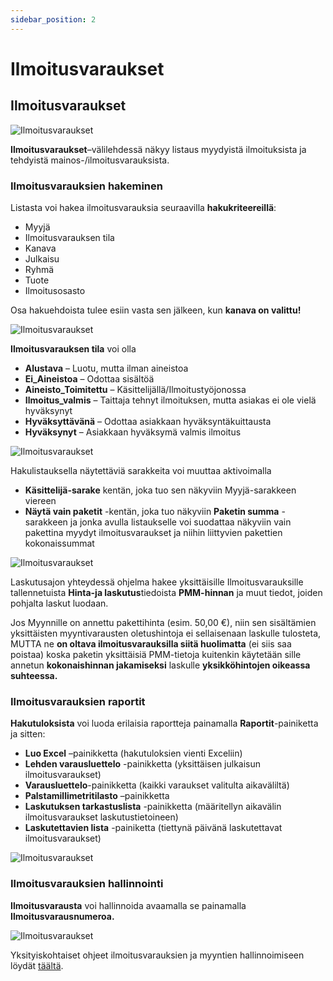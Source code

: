 ```yaml
---
sidebar_position: 2
---
```


# Ilmoitusvaraukset

## Ilmoitusvaraukset

![Ilmoitusvaraukset](/img/ohjeet/ilmoitusvaraukset1.png)

**Ilmoitusvaraukset**–välilehdessä näkyy listaus myydyistä ilmoituksista ja tehdyistä mainos-/ilmoitusvarauksista.

### Ilmoitusvarauksien hakeminen

Listasta voi hakea ilmoitusvarauksia seuraavilla **hakukriteereillä**:
- Myyjä
- Ilmoitusvarauksen tila
- Kanava
- Julkaisu
- Ryhmä
- Tuote
- Ilmoitusosasto

Osa hakuehdoista tulee esiin vasta sen jälkeen, kun **kanava on valittu!**

![Ilmoitusvaraukset](/img/ohjeet/ilmoitusvaraukset2.png)

**Ilmoitusvarauksen tila** voi olla
- **Alustava** – Luotu, mutta ilman aineistoa
- **Ei_Aineistoa** – Odottaa sisältöä
- **Aineisto_Toimitettu** – Käsittelijällä/Ilmoitustyöjonossa
- **Ilmoitus_valmis** – Taittaja tehnyt ilmoituksen, mutta asiakas ei ole vielä hyväksynyt
- **Hyväksyttävänä** – Odottaa asiakkaan hyväksyntäkuittausta
- **Hyväksynyt** – Asiakkaan hyväksymä valmis ilmoitus

![Ilmoitusvaraukset](/img/ohjeet/ilmoitusvaraukset3.png)

Hakulistauksella näytettäviä sarakkeita voi muuttaa aktivoimalla
- **Käsittelijä-sarake** kentän, joka tuo sen näkyviin Myyjä-sarakkeen viereen
- **Näytä vain paketit** -kentän, joka tuo näkyviin **Paketin summa** -sarakkeen ja jonka avulla listaukselle voi suodattaa näkyviin vain pakettina myydyt ilmoitusvaraukset ja niihin liittyvien pakettien kokonaissummat

![Ilmoitusvaraukset](/img/ohjeet/ilmoitusvaraukset4.png)

Laskutusajon yhteydessä ohjelma hakee yksittäisille Ilmoitusvarauksille tallennetuista **Hinta-ja laskutus**tiedoista **PMM-hinnan** ja muut tiedot, joiden pohjalta laskut luodaan. <!-- PMM-hinta on //means what? -->

Jos Myynnille on annettu pakettihinta (esim. 50,00 €), niin sen sisältämien yksittäisten myyntivarausten oletushintoja ei sellaisenaan laskulle tulosteta, MUTTA ne **on oltava ilmoitusvarauksilla siitä huolimatta** (ei siis saa poistaa) koska paketin yksittäisiä PMM-tietoja kuitenkin käytetään sille annetun **kokonaishinnan jakamiseksi** laskulle **yksikköhintojen oikeassa suhteessa.**

### Ilmoitusvarauksien raportit

**Hakutuloksista** voi luoda erilaisia raportteja painamalla **Raportit**-painiketta ja sitten:
- **Luo Excel** –painikketta (hakutuloksien vienti Exceliin)
- **Lehden varausluettelo** -painikketta (yksittäisen julkaisun ilmoitusvaraukset)
- **Varausluettelo**-painikketta (kaikki varaukset valitulta aikaväliltä)
- **Palstamillimetritilasto** –painikketta <!-- //selitys -->
- **Laskutuksen tarkastuslista** -painikketta (määritellyn aikavälin ilmoitusvaraukset laskutustietoineen)
- **Laskutettavien lista** -painiketta (tiettynä päivänä laskutettavat ilmoitusvaraukset)

![Ilmoitusvaraukset](/img/ohjeet/ilmoitusvaraukset5.png)

### Ilmoitusvarauksien hallinnointi

**Ilmoitusvarausta** voi hallinnoida avaamalla se painamalla **Ilmoitusvarausnumeroa.**

![Ilmoitusvaraukset](/img/ohjeet/ilmoitusvaraukset6.png)

Yksityiskohtaiset ohjeet ilmoitusvarauksien ja myyntien hallinnoimiseen löydät [täältä](/docs/ohjeet/ilmoitustenhallinta/ilmoitusasiakas#myynti).